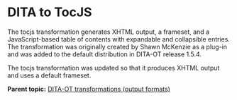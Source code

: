 # DITA to TocJS

The tocjs transformation generates XHTML output, a frameset, and a JavaScript-based table of contents with expandable and collapsible entries. The transformation was originally created by Shawn McKenzie as a plug-in and was added to the default distribution in DITA-OT release 1.5.4.

The tocjs transformation was updated so that it produces XHTML output and uses a default frameset.

**Parent topic:** [DITA-OT transformations \(output formats\)](../user-guide/AvailableTransforms.md)

